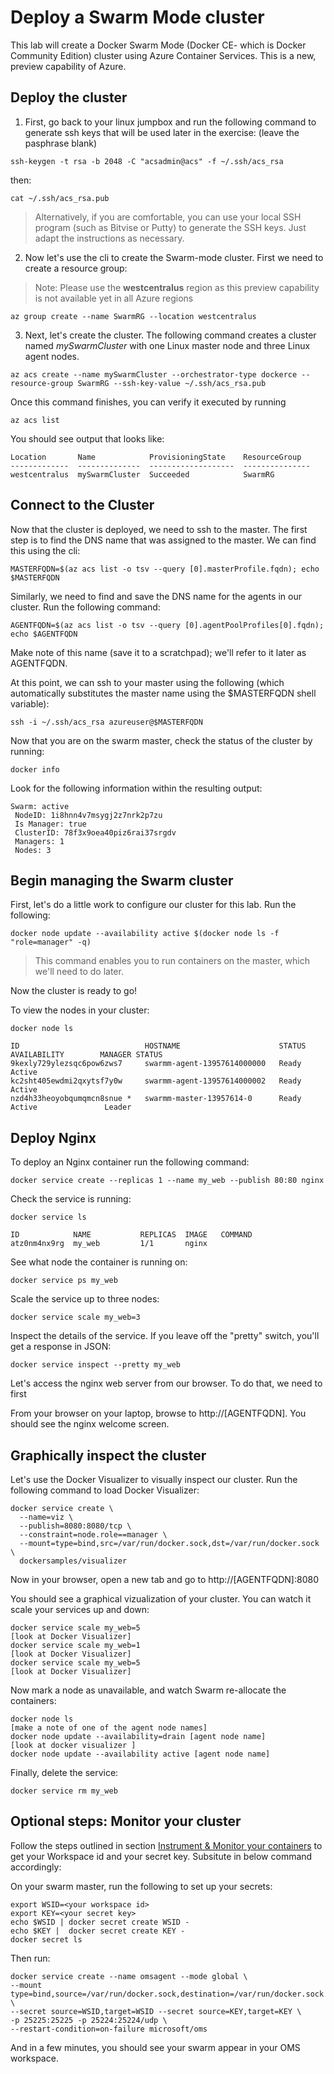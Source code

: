<!-- This section leverages the new, preview Swarm Mode (aka Docker CE) features
of ACS.  However, as of the date of this lab (9/25/17) these features are only availablea
using the cli/powershell/ARM; they are not available via the portal.
As soon as the feature is available in the portal, this module will be updated.
-->

# Deploy a Swarm Mode cluster
This lab will create a Docker Swarm Mode (Docker CE- which is Docker Community Edition) cluster using Azure Container Services.  This is a new, preview capability of Azure.

## Deploy the cluster
1. First, go back to your linux jumpbox and run the following command to generate ssh keys that will be used later in the exercise:  (leave the pasphrase blank)
```
ssh-keygen -t rsa -b 2048 -C "acsadmin@acs" -f ~/.ssh/acs_rsa
```
then:
```
cat ~/.ssh/acs_rsa.pub
```
> Alternatively, if you are comfortable, you can use your local SSH program (such as Bitvise or Putty) to generate the SSH keys.  Just adapt the instructions as necessary.

2. Now let's use the cli to create the Swarm-mode cluster.  First we need to create a resource group:
> Note: Please use the **westcentralus** region as this preview capability is not available yet in all Azure regions 
```
az group create --name SwarmRG --location westcentralus 
```

3. Next, let's create the cluster.  The following command creates a cluster named *mySwarmCluster* with one Linux master node and three Linux agent nodes.
```
az acs create --name mySwarmCluster --orchestrator-type dockerce --resource-group SwarmRG --ssh-key-value ~/.ssh/acs_rsa.pub
```
Once this command finishes, you can verify it executed by running

    az acs list
You should see output that looks like:
```
Location       Name            ProvisioningState    ResourceGroup
-------------  --------------  -------------------  ---------------
westcentralus  mySwarmCluster  Succeeded            SwarmRG
```

## Connect to the Cluster


Now that the cluster is deployed, we need to ssh to the master.  The first step is to find the DNS name that was assigned to the master.  We can find this using the cli:


    MASTERFQDN=$(az acs list -o tsv --query [0].masterProfile.fqdn); echo $MASTERFQDN


Similarly, we need to find and save the DNS name for the agents in our cluster.  Run the following command:

    AGENTFQDN=$(az acs list -o tsv --query [0].agentPoolProfiles[0].fqdn); echo $AGENTFQDN

Make note of this name (save it to a scratchpad); we'll refer to it later as AGENTFQDN.

At this point, we can ssh to your master using the following (which automatically substitutes the master name using the $MASTERFQDN shell variable):

    ssh -i ~/.ssh/acs_rsa azureuser@$MASTERFQDN

Now that you are on the swarm master, check the status of the cluster by running:

    docker info

Look for the following information within the resulting output:

    Swarm: active
     NodeID: 1i8hnn4v7msygj2z7nrk2p7zu
     Is Manager: true
     ClusterID: 78f3x9oea40piz6rai37srgdv
     Managers: 1
     Nodes: 3


## Begin managing the Swarm cluster

First, let's do a little work to configure our cluster for this lab.  Run the following:

    docker node update --availability active $(docker node ls -f "role=manager" -q)

> This command enables you to run containers on the master, which we'll need to do later.

Now the cluster is ready to go!

To view the nodes in your cluster:

    docker node ls

    ID                            HOSTNAME                      STATUS              AVAILABILITY        MANAGER STATUS
    9kexly729ylezsqc6pow6zws7     swarmm-agent-13957614000000   Ready               Active
    kc2sht405ewdmi2qxytsf7y0w     swarmm-agent-13957614000002   Ready               Active
    nzd4h33heoyobqumqmcn8snue *   swarmm-master-13957614-0      Ready               Active               Leader
    
## Deploy Nginx ##
To deploy an Nginx container run the following command:

    docker service create --replicas 1 --name my_web --publish 80:80 nginx

Check the service is running:

    docker service ls

    ID            NAME           REPLICAS  IMAGE   COMMAND
    atz0nm4nx9rg  my_web         1/1       nginx

See what node the container is running on:

    docker service ps my_web

Scale the service up to three nodes:

    docker service scale my_web=3

Inspect the details of the service. If you leave off the "pretty" switch, you'll get a response in JSON:

    docker service inspect --pretty my_web

Let's access the nginx web server from our browser.  To do that, we need to first 

From your browser on your laptop, browse to http://[AGENTFQDN]. You should see the nginx welcome screen.

## Graphically inspect the cluster

Let's use the Docker Visualizer to visually inspect our cluster. 
Run the following command to load Docker Visualizer:
```
docker service create \
  --name=viz \
  --publish=8080:8080/tcp \
  --constraint=node.role==manager \
  --mount=type=bind,src=/var/run/docker.sock,dst=/var/run/docker.sock \
  dockersamples/visualizer
  ```
Now in your browser, open a new tab and go to http://[AGENTFQDN]:8080
  

You should see a graphical vizualization of your cluster.  You can watch it scale your services up and down:

    docker service scale my_web=5
    [look at Docker Visualizer]
    docker service scale my_web=1
    [look at Docker Visualizer]
    docker service scale my_web=5
    [look at Docker Visualizer]

Now mark a node as unavailable, and watch Swarm re-allocate the containers:
    
    docker node ls
    [make a note of one of the agent node names]
    docker node update --availability=drain [agent node name]
    [look at docker visualizer ]
    docker node update --availability active [agent node name]

Finally, delete the service:

    docker service rm my_web

## Optional steps:  Monitor your cluster

Follow the steps outlined in section [Instrument & Monitor your containers](/modules/oms/oms4containers.md) to get your Workspace id and your secret key. Subsitute in below command accordingly:


On your swarm master, run the following to set up your secrets:
```
export WSID=<your workspace id>
export KEY=<your secret key>
echo $WSID | docker secret create WSID -
echo $KEY |  docker secret create KEY -
docker secret ls
```
Then run:
```
docker service create --name omsagent --mode global \
--mount type=bind,source=/var/run/docker.sock,destination=/var/run/docker.sock \
--secret source=WSID,target=WSID --secret source=KEY,target=KEY \
-p 25225:25225 -p 25224:25224/udp \
--restart-condition=on-failure microsoft/oms
 ```
 And in a few minutes, you should see your swarm appear in your OMS workspace.


